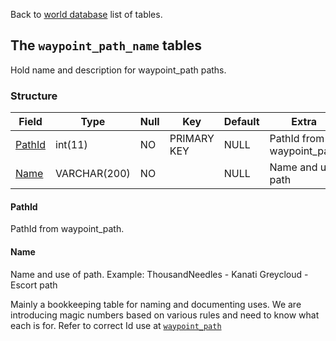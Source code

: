 Back to [world database](mangosdb_struct) list of tables.

## The `waypoint_path_name` tables

Hold name and description for waypoint_path paths.

### Structure

| Field                                                | Type                  | Null | Key | Default | Extra |
| ---------------------------------------------------- | --------------------- | ---- | --- | ------- | ----- |
| [PathId](waypoint_path_name#PathId)| int(11)|NO|PRIMARY KEY|NULL|PathId from waypoint_path |
| [Name](waypoint_path_name#Name)|VARCHAR(200)|NO||NULL|Name and use path|

#### PathId

PathId from waypoint_path.

#### Name

Name and use of path. Example: ThousandNeedles - Kanati Greycloud - Escort path


Mainly a bookkeeping table for naming and documenting uses. We are introducing magic numbers based on various rules and need to know what each is for. Refer to correct Id use at [`waypoint_path`](https://github.com/cmangos/issues/wiki/waypoint_path)

